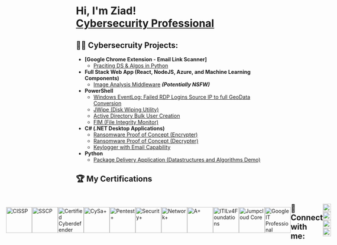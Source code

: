 <h1>Hi, I'm Ziad! <br/><a href="https://www.linkedin.com/in/ziaded-sec/">Cybersecurity Professional</a>

<h2>👨‍💻 Cybersecruity Projects:</h2>

- <b>[Google Chrome Extension - Email Link Scanner]</b>
  - [Praciting DS & Algos in Python](https://github.com/joshmadakor1/Algorithms-Practice)
- <b>Full Stack Web App (React, NodeJS, Azure, and Machine Learning Components)</b>
  - [Image Analysis Middleware](https://github.com/joshmadakor1/4chan-Image-Analysis-Middleware-C964) <b><i>(Potentially NSFW)</b></i>
- <b>PowerShell</b>
  - [Windows EventLog: Failed RDP Logins Source IP to full GeoData Conversion](https://github.com/joshmadakor1/Sentinel-Lab)
  - [JWipe (Disk Wiping Utility)](https://github.com/joshmadakor1/Jwipe.PowerShell)
  - [Active Directory Bulk User Creation](https://github.com/joshmadakor1/AD_PS)
  - [FIM (File Integrity Monitor)](https://github.com/joshmadakor1/PowerShell-Integrity-FIM)
- <b>C# (.NET Desktop Applications)</b>
  - [Ransomware Proof of Concept (Encrypter)](https://github.com/joshmadakor1/EncrypterPOC)
  - [Ransomware Proof of Concept (Decrypter)](https://github.com/joshmadakor1/DecrypterPOC)
  - [Keylogger with Email Capability](https://github.com/joshmadakor1/Key-Logger-With-Email)
- <b>Python</b>
  - [Package Delivery Application (Datastructures and Algorithms Demo)](https://github.com/joshmadakor1/Package-Delivery-Pathfinding-Algorithm)

## 🏆 My Certifications
<div style="display: flex; align-items: center; justify-content: center;">
   <a href="https://www.credly.com/badges/3947e9c3-40d1-41c0-8489-deb6c7a10495/public_url" target="_blank">
        <img src="https://github.com/user-attachments/assets/c14405dc-2810-4a41-974f-1c241faefc78" alt="CISSP" width="70" height="70">
  <a href="https://www.credly.com/badges/5de2de33-5b1f-4a1a-bf4d-c109c8cad3b1" target="_blank">
        <img src="https://github.com/user-attachments/assets/6ec3e303-50b5-4633-b5cf-721df33c03ed" alt="SSCP" width="70" height="70">
  <a href="https://www.credly.com/badges/c1a085e7-8058-4449-89e5-b84819b5264d/public_url" target="_blank">
        <img src="https://github.com/user-attachments/assets/9bb6ba54-e9eb-4c52-a760-f841175f9c1c" alt="Certified Cyberdefender CCD" width="70" height="70">  
  <a href="https://www.credly.com/badges/64c47aeb-615d-4bf9-9581-84191f0b12b5/public_url" target="_blank">
        <img src="https://github.com/user-attachments/assets/e8512cdb-b384-49ec-8082-d86d467e5ff1" alt="CySa+" width="70" height="70">
  <a href="https://www.credly.com/badges/b9cd32b1-9c51-4834-888c-f9255a9f3863/public_url" target="_blank">
        <img src="https://github.com/user-attachments/assets/5fd26fe4-9a08-43f6-a9e4-8a2e5a7b816d" alt="Pentest+" width="70" height="70">
  <a href="https://www.credly.com/badges/b9c702e7-b532-4cd5-a840-bba3e4090deb/public_url" target="_blank">
        <img src="https://github.com/user-attachments/assets/8fdaccd2-47b2-4354-8822-dff47bad7a5a" alt="Security+" width="70" height="70">
  <a href="https://github.com/user-attachments/assets/87700b6b-dae0-41b2-98d8-5e69921b7af1" target="_blank">
        <img src="https://github.com/user-attachments/assets/87700b6b-dae0-41b2-98d8-5e69921b7af1" alt="Network+" width="70" height="70">
  <a href="https://www.credly.com/badges/957dd78d-f26f-4b9e-bb32-3f08c58d88d7/public_url" target="_blank">
        <img src="https://github.com/user-attachments/assets/003f83dc-5e5e-4da8-9c96-bf4f36ccde70" alt="A+" width="70" height="70">
  <a href="https://www.peoplecert.org/for-corporations/certificate-verification-service" target="_blank">     
        <img src="https://github.com/user-attachments/assets/135dd520-3776-44b5-9c14-bc642bf86dad" alt="ITILv4Foundations" width="70" height="70">
  <a href="https://brillium-resources.s3.amazonaws.com/downloads/jumpcloud.onlinetests.app/reports/20240226_TDDYXCJSU3R3/A03VNM_CertLetter_20240226_234647.pdf" target="_blank">     
        <img src="https://github.com/user-attachments/assets/0bd3ae11-497d-402b-9d56-e850b54b1df2" alt="Jumpcloud Core" width="70" height="70">
  <a href="https://www.coursera.org/account/accomplishments/professional-cert/6AEY2RBDK5FJ" target="_blank">     
        <img src="https://github.com/user-attachments/assets/b8e06b3d-3f33-472b-a9e1-6782272e6497" alt="Google IT Professional" width="70" height="70">
  </a>



<h2> 🤳 Connect with me:</h2>

[<img align="left" alt="JoshMadakor | YouTube" width="22px" src="https://cdn.jsdelivr.net/npm/simple-icons@v3/icons/youtube.svg" />][youtube]
[<img align="left" alt="JoshMadakor | Twitter" width="22px" src="https://cdn.jsdelivr.net/npm/simple-icons@v3/icons/twitter.svg" />][twitter]
[<img align="left" alt="JoshMadakor | LinkedIn" width="22px" src="https://cdn.jsdelivr.net/npm/simple-icons@v3/icons/linkedin.svg" />][linkedin]
[<img align="left" alt="JoshMadakor | Instagram" width="22px" src="https://cdn.jsdelivr.net/npm/simple-icons@v3/icons/instagram.svg" />][instagram]

[twitter]: https://twitter.com/joshmadakor
[youtube]: https://www.youtube.com/c/joshmadakor
[instagram]: https://www.instagram.com/joshmadakor/
[linkedin]: https://www.linkedin.com/in/ziaded-sec/
